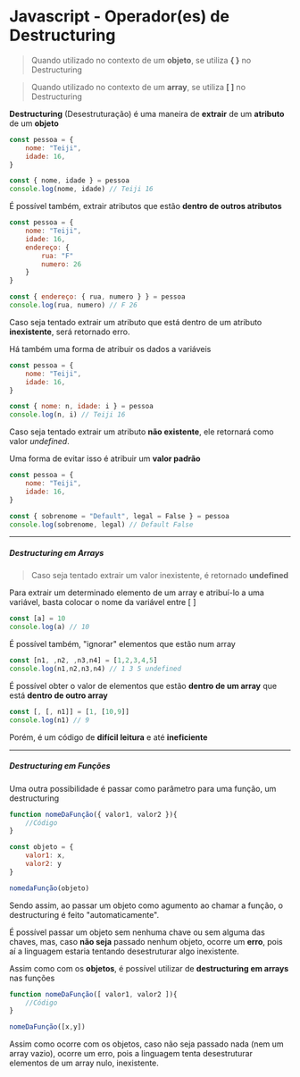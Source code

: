 # Javascript - Operador(es) de Destructuring

> Quando utilizado no contexto de um **objeto**, se utiliza **{ }** no Destructuring

> Quando utilizado no contexto de um **array**, se utiliza **[ ]** no Destructuring

 

**Destructuring** (Desestruturação) é uma maneira de **extrair** de um **atributo** de um **objeto** 

```javascript
const pessoa = {
    nome: "Teiji",
    idade: 16,
}

const { nome, idade } = pessoa
console.log(nome, idade) // Teiji 16
```

É possível também, extrair atributos que estão **dentro de outros atributos**

```javascript
const pessoa = {
    nome: "Teiji",
    idade: 16,
    endereço: {
        rua: "F"
        numero: 26
    }
}

const { endereço: { rua, numero } } = pessoa
console.log(rua, numero) // F 26
```

Caso seja tentado extrair um atributo que está dentro de um atributo **inexistente**, será retornado erro. 

Há também uma forma de atribuir os dados a variáveis

```javascript
const pessoa = {
    nome: "Teiji",
    idade: 16,
}

const { nome: n, idade: i } = pessoa
console.log(n, i) // Teiji 16
```



Caso seja tentado extrair um atributo **não existente**, ele retornará como valor *undefined*.

Uma forma de evitar isso é atribuir um **valor padrão**

```javascript
const pessoa = {
    nome: "Teiji",
    idade: 16,
}

const { sobrenome = "Default", legal = False } = pessoa
console.log(sobrenome, legal) // Default False
```



---

##### Destructuring  em Arrays

> Caso seja tentado extrair um valor inexistente, é retornado **undefined**



Para extrair um determinado elemento de um array e atribuí-lo a uma variável, basta colocar o nome da variável entre [ ]

```javascript
const [a] = 10
console.log(a) // 10
```



É possível também, "ignorar" elementos que estão num array

```javascript
const [n1, ,n2, ,n3,n4] = [1,2,3,4,5]
console.log(n1,n2,n3,n4) // 1 3 5 undefined
```



É possível obter o valor de elementos que estão **dentro de um array** que está **dentro de outro array**

```javascript
const [, [, n1]] = [1, [10,9]]
console.log(n1) // 9
```

Porém, é um código de **difícil leitura** e até **ineficiente**



---

##### Destructuring em Funções



Uma outra possibilidade é passar como parâmetro para uma função, um destructuring 

```javascript
function nomeDaFunção({ valor1, valor2 }){
    //Código
}

const objeto = { 
	valor1: x, 
	valor2: y 
}

nomedaFunção(objeto)		
```

Sendo assim, ao passar um objeto como agumento ao chamar a função, o destructuring é feito "automaticamente".

É possível passar um objeto sem nenhuma chave ou sem alguma das chaves, mas, caso **não seja** passado nenhum objeto, ocorre um **erro**, pois aí a linguagem estaria tentando desestruturar algo inexistente.



Assim como com os **objetos**, é possível utilizar de **destructuring em arrays** nas funções

```javascript
function nomeDaFunção([ valor1, valor2 ]){
    //Código
}

nomeDaFunção([x,y])
```

Assim como ocorre com os objetos, caso não seja passado nada (nem um array vazio), ocorre um erro, pois a linguagem tenta desestruturar elementos de um array nulo, inexistente.
